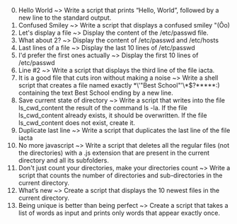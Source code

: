 0. Hello World ~> Write a script that prints “Hello, World”, followed by a new line to the standard output.
1. Confused Smiley ~> Write a script that displays a confused smiley "(Ôo)
2. Let's display a file ~> Display the content of the /etc/passwd file.
3. What about 2? ~> Display the content of /etc/passwd and /etc/hosts
4. Last lines of a file ~> Display the last 10 lines of /etc/passwd
5. I'd prefer the first ones actually ~> Display the first 10 lines of /etc/passwd
6. Line #2 ~> Write a script that displays the third line of the file iacta.
7. It is a good file that cuts iron without making a noise ~> Write a shell script that creates a file named exactly \*\\'"Best School"\'\\*$\?\*\*\*\*\*:) containing the text Best School ending by a new line.
8. Save current state of directory ~> Write a script that writes into the file ls_cwd_content the result of the command ls -la. If the file ls_cwd_content already exists, it should be overwritten. If the file ls_cwd_content does not exist, create it.
9. Duplicate last line ~> Write a script that duplicates the last line of the file iacta
10. No more javascript ~> Write a script that deletes all the regular files (not the directories) with a .js extension that are present in the current directory and all its subfolders.
11. Don't just count your directories, make your directories count ~> Write a script that counts the number of directories and sub-directories in the current directory.
12. What’s new ~> Create a script that displays the 10 newest files in the current directory.
13. Being unique is better than being perfect ~> Create a script that takes a list of words as input and prints only words that appear exactly once.
